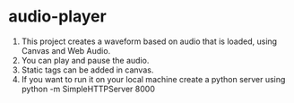# audio-player
1) This project creates a waveform based on audio that is loaded, using Canvas and Web Audio.
2) You can play and pause the audio.
3) Static tags can be added in canvas.
4) If you want to run it on your local machine create a python server using python -m SimpleHTTPServer 8000 
